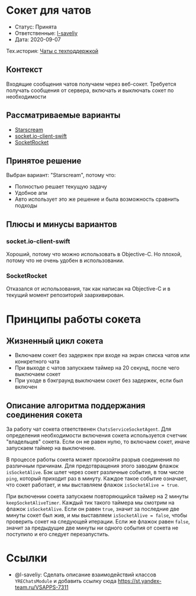 # Сокет для чатов

* Статус: Принята
* Ответственные: [l-saveliy](https://staff.yandex-team.ru/l-saveliy)
* Дата: 2020-09-07

Тех.история: [Чаты с техподдержкой](https://st.yandex-team.ru/VSAPPS-5751)

## Контекст

Входящие сообщения чатов получаем через веб-сокет. Требуется получать сообщения от сервера, включать и выключать сокет по необходимости

## Рассматриваемые варианты

* [Starscream](https://github.com/daltoniam/Starscream)
* [socket.io-client-swift](https://github.com/socketio/socket.io-client-swift)
* [SocketRocket](https://github.com/facebookarchive/SocketRocket)

## Принятое решение

Выбран вариант: "Starscream", потому что:
* Полностью решает текущую задачу
* Удобное апи
* Авто использует это же решение и была возможность сравнить подходы

## Плюсы и минусы вариантов

### socket.io-client-swift

Хороший, потому что можно использовать в Objective-C. Но плохой, потому что не очень удобен в использовании.

### SocketRocket

Отказался от использования, так как написан на Objective-C и в текущий момент репозиторий заархивирован.

# Принципы работы сокета

## Жизненный цикл сокета

* Включаем сокет без задержек при входе на экран списка чатов или конкретного чата
* При выходе с чатов запускаем таймер на 20 секунд, после чего выключаем сокет
* При уходе в бэкграунд выключаем сокет без задержек, если был включен

## Описание алгоритма поддержания соединения сокета

За работу чат сокета ответственен `ChatsServiceSocketAgent`. Для определения необходимости включения сокета используется счетчик "владельцев" сокета. Если он не равен нулю, то включаем сокет, иначе запускаем таймер на выключение.

В процессе работы сокета может произойти разрыв соединения по различным причинам. Для предотвращения этого заводим флажок `isSocketAlive`. Бэк шлет через сокет различные события, в том числе `ping`, который приходит раз в минуту. Каждое такое событие означает, что сокет работает, и мы выставляем флажок `isSocketAlive = true`.

При включении сокета запускаем повторяющийся таймер на 2 минуты `keepSocketAliveTimer`. Каждый тик такого таймера мы смотрим на флажок `isSocketAlive`. Если он равен `true`, значит за последние две минуты сокет был жив, и мы  выставляем `isSocketAlive = false`, чтобы проверить сокет на следующей итерации. Если же флажок равен `false`, значит за предыдущие две минуты ни одного события от сокета не поступило и его следует перезапустить.

# Ссылки
* @l-saveliy: Сделать описание взаимодействий классов `YREChatsModule` и добавить ссылку сюда https://st.yandex-team.ru/VSAPPS-7311

